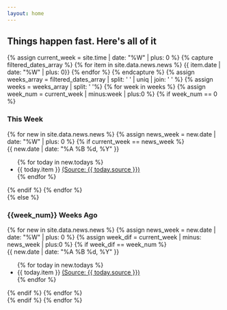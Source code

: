 ```yaml
---
layout: home
---
```

<div id="archive">
  <h2>Things happen fast. Here's all of it</h2>
  <div class="list">
    {% assign current_week = site.time | date: "%W" | plus: 0 %}
    {% capture filtered_dates_array %}
      {% for item in site.data.news.news %}
        {{ item.date | date: "%W" | plus: 0}}
      {% endfor %}
    {% endcapture %}
    {% assign weeks_array = filtered_dates_array | split: ' ' | uniq | join: ' '  %}
    {% assign weeks = weeks_array | split: ' '%}
    {% for week in weeks %}
    {% assign week_num = current_week | minus:week | plus:0 %}
      {% if week_num == 0 %}
        <section class="week">
        <h3>This Week</h3>
        {% for new in site.data.news.news %}
          {% assign news_week = new.date | date: "%W" | plus: 0 %}  
          {% if current_week == news_week %}
            <article class="day">
              <time>{{ new.date | date: "%A %B %d, %Y" }}</time>
              <ul>
              {% for today in new.todays %}
                  <li>{{ today.item }} <span class="small"><a href="{{ today.url }}">(Source: {{ today.source }})</a></span></li> 
              {% endfor %} 
            </ul>
            </article>
          {% endif %}
        {% endfor %}
        </section>
      {% else %}
      <section class="week">
      <h3>{{week_num}} Weeks Ago</h3>
      {% for new in site.data.news.news %}
          {% assign news_week = new.date | date: "%W" | plus: 0 %}
          {% assign week_dif = current_week | minus: news_week | plus:0 %}  
          {% if week_dif == week_num %}
            <article class="day">
              <time>{{ new.date | date: "%A %B %d, %Y" }}</time>
              <ul>
              {% for today in new.todays %}
                  <li>{{ today.item }} <span class="small"><a href="{{ today.url }}">(Source: {{ today.source }})</a></span></li> 
              {% endfor %} 
            </ul>
            </article>
          {% endif %}
        {% endfor %}
        </section>
      {% endif %}
    {% endfor %}
  </div>
</div>
